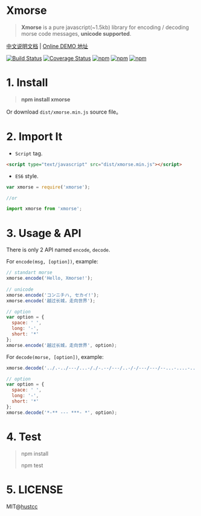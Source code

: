 # Xmorse

> **Xmorse** is a pure javascript(~1.5kb) library for encoding / decoding morse code messages, **unicode supported**.

[中文说明文档](README_ZH.md) | [Online DEMO 地址](https://atool.vip/#/morse) 

[![Build Status](https://travis-ci.org/hustcc/xmorse.svg?branch=master)](https://travis-ci.org/hustcc/xmorse) [![Coverage Status](https://coveralls.io/repos/github/hustcc/xmorse/badge.svg?branch=master)](https://coveralls.io/github/hustcc/xmorse?branch=master) [![npm](https://img.shields.io/npm/v/xmorse.svg?style=flat-square)](https://www.npmjs.com/package/xmorse) [![npm](https://img.shields.io/npm/dt/xmorse.svg?style=flat-square)](https://www.npmjs.com/package/xmorse) [![npm](https://img.shields.io/npm/l/xmorse.svg?style=flat-square)](https://www.npmjs.com/package/xmorse)


# 1. Install

> **npm install xmorse**

Or download `dist/xmorse.min.js` source file。

# 2. Import It

 - `Script` tag.

```html
<script type="text/javascript" src="dist/xmorse.min.js"></script>
```

 - `ES6` style.

```js
var xmorse = require('xmorse');

//or

import xmorse from 'xmorse';
```


# 3. Usage & API

There is only 2 API named `encode`, `decode`.

For `encode(msg, [option])`, example:

```js
// standart morse
xmorse.encode('Hello, Xmorse!');
  
// unicode
xmorse.encode('コンニチハ, セカイ!');
xmorse.encode('越过长城，走向世界');

// option
var option = {
  space: ' ',
  long: '-',
  short: '*'
};
xmorse.encode('越过长城，走向世界', option);
```

For `decode(morse, [option])`, example:

```js
xmorse.decode('../.-../---/...-/./-.--/---/..-/-/---/---/--...-....-...-/-..---..-.-----/---..-...--...-/-..----.--.....');

// option
var option = {
  space: ' ',
  long: '-',
  short: '*'
};
xmorse.decode('*-** --- ***- *', option);
```


# 4. Test

> npm install
> 
> npm test


# 5. LICENSE

MIT@[hustcc](https://github.com/hustcc)
